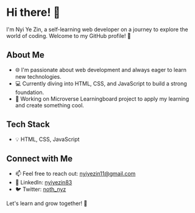# Hi there! 👋

I'm Nyi Ye Zin, a self-learning web developer on a journey to explore the world of coding. Welcome to my GitHub profile! 🚀

## About Me

- 🌐 I'm passionate about web development and always eager to learn new technologies.
- 💻 Currently diving into HTML, CSS, and JavaScript to build a strong foundation.
- 🚀 Working on Microverse Learningboard project to apply my learning and create something cool.

## Tech Stack

- 💡 HTML, CSS, JavaScript

## Connect with Me

- 📫 Feel free to reach out: [nyiyezin11@gmail.com](nyiyezn11@gmail.com)
- 🔗 LinkedIn: [nyiyezin83](https://www.linkedin.com/in/nyiyezin83/)
- 🐦 Twitter: [noth_nyz](https://twitter.com/noth_nyz)

Let's learn and grow together! 🌱
